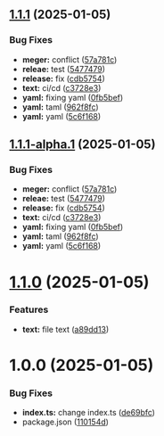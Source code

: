 ## [1.1.1](https://github.com/respati123/semantic-release/compare/v1.1.0...v1.1.1) (2025-01-05)


### Bug Fixes

* **meger:** conflict ([57a781c](https://github.com/respati123/semantic-release/commit/57a781c52652e06c61de5ab02fbbdde184faf07e))
* **releae:** test ([5477479](https://github.com/respati123/semantic-release/commit/5477479604f69672e74fa5435a320019a1c13886))
* **release:** fix ([cdb5754](https://github.com/respati123/semantic-release/commit/cdb57547872bb64eb3859cfdd770ecffabeafc53))
* **text:** ci/cd ([c3728e3](https://github.com/respati123/semantic-release/commit/c3728e3c50b65877426ca502517ba261d0c0c149))
* **yaml:** fixing yaml ([0fb5bef](https://github.com/respati123/semantic-release/commit/0fb5bef00b872d4067b76e41be4d322a4064b7eb))
* **yaml:** taml ([962f8fc](https://github.com/respati123/semantic-release/commit/962f8fcfac4b7925139a3834d08364b62b240cf5))
* **yaml:** yaml ([5c6f168](https://github.com/respati123/semantic-release/commit/5c6f168b54b4599d6ad252dbbf02703c4507308f))

## [1.1.1-alpha.1](https://github.com/respati123/semantic-release/compare/v1.1.0...v1.1.1-alpha.1) (2025-01-05)


### Bug Fixes

* **meger:** conflict ([57a781c](https://github.com/respati123/semantic-release/commit/57a781c52652e06c61de5ab02fbbdde184faf07e))
* **releae:** test ([5477479](https://github.com/respati123/semantic-release/commit/5477479604f69672e74fa5435a320019a1c13886))
* **release:** fix ([cdb5754](https://github.com/respati123/semantic-release/commit/cdb57547872bb64eb3859cfdd770ecffabeafc53))
* **text:** ci/cd ([c3728e3](https://github.com/respati123/semantic-release/commit/c3728e3c50b65877426ca502517ba261d0c0c149))
* **yaml:** fixing yaml ([0fb5bef](https://github.com/respati123/semantic-release/commit/0fb5bef00b872d4067b76e41be4d322a4064b7eb))
* **yaml:** taml ([962f8fc](https://github.com/respati123/semantic-release/commit/962f8fcfac4b7925139a3834d08364b62b240cf5))
* **yaml:** yaml ([5c6f168](https://github.com/respati123/semantic-release/commit/5c6f168b54b4599d6ad252dbbf02703c4507308f))

# [1.1.0](https://github.com/respati123/semantic-release/compare/v1.0.0...v1.1.0) (2025-01-05)


### Features

* **text:** file text ([a89dd13](https://github.com/respati123/semantic-release/commit/a89dd13031d3550839b6bb02c359ba6dc24cdfe7))

# 1.0.0 (2025-01-05)


### Bug Fixes

* **index.ts:** change index.ts ([de69bfc](https://github.com/respati123/semantic-release/commit/de69bfc4f363cb83378b3b193a37bb7809efc661))
* package.json ([110154d](https://github.com/respati123/semantic-release/commit/110154ddf4c1fca9e71d4391364670ba9a1b31d3))
